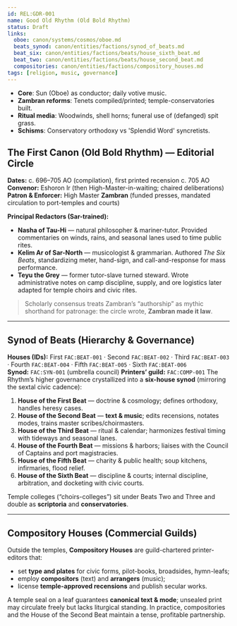 ```yaml
---
id: REL:GDR-001
name: Good Old Rhythm (Old Bold Rhythm)
status: Draft
links:
  oboe: canon/systems/cosmos/oboe.md
  beats_synod: canon/entities/factions/synod_of_beats.md
  beat_six: canon/entities/factions/beats/house_sixth_beat.md
  beat_two: canon/entities/factions/beats/house_second_beat.md
  compositories: canon/entities/factions/compository_houses.md
tags: [religion, music, governance]
---
```


- **Core**: Sun (Oboe) as conductor; daily votive music.
- **Zambran reforms**: Tenets compiled/printed; temple-conservatories built.
- **Ritual media**: Woodwinds, shell horns; funeral use of (defanged) spit grass.
- **Schisms**: Conservatory orthodoxy vs 'Splendid Word' syncretists.

## The First Canon (Old Bold Rhythm) — Editorial Circle

**Dates:** c. 696–705 AO (compilation), first printed recension c. 705 AO  
**Convenor:** Eshoron Ir (then High-Master-in-waiting; chaired deliberations)  
**Patron & Enforcer:** High Master **Zambran** (funded presses, mandated circulation to port-temples and courts)

**Principal Redactors (Sar-trained):**
- **Nasha of Tau-Hi** — natural philosopher & mariner-tutor. Provided commentaries on winds, rains, and seasonal lanes used to time public rites.
- **Kelim Ar of Sar-North** — musicologist & grammarian. Authored *The Six Beats*, standardizing meter, hand-sign, and call-and-response for mass performance.
- **Teyu the Grey** — former tutor-slave turned steward. Wrote administrative notes on camp discipline, supply, and ore logistics later adapted for temple choirs and civic rites.

> Scholarly consensus treats Zambran’s “authorship” as mythic shorthand for patronage: the circle wrote, **Zambran made it law**.

---

## Synod of Beats (Hierarchy & Governance)
**Houses (IDs):** First `FAC:BEAT-001` · Second `FAC:BEAT-002` · Third `FAC:BEAT-003` · Fourth `FAC:BEAT-004` · Fifth `FAC:BEAT-005` · Sixth `FAC:BEAT-006`  
**Synod:** `FAC:SYN-001` (umbrella council)
**Printers’ guild:** `FAC:COMP-001`
The Rhythm’s higher governance crystallized into a **six-house synod** (mirroring the sextal civic cadence):

1. **House of the First Beat** — doctrine & cosmology; defines orthodoxy, handles heresy cases.
2. **House of the Second Beat** — **text & music**; edits recensions, notates modes, trains master scribes/choirmasters.
3. **House of the Third Beat** — ritual & calendar; harmonizes festival timing with tideways and seasonal lanes.
4. **House of the Fourth Beat** — missions & harbors; liaises with the Council of Captains and port magistracies.
5. **House of the Fifth Beat** — charity & public health; soup kitchens, infirmaries, flood relief.
6. **House of the Sixth Beat** — discipline & courts; internal discipline, arbitration, and docketing with civic courts.

Temple colleges (“choirs-colleges”) sit under Beats Two and Three and double as **scriptoria** and **conservatories**.

---

## Compository Houses (Commercial Guilds)

Outside the temples, **Compository Houses** are guild-chartered printer-editors that:
- set **type and plates** for civic forms, pilot-books, broadsides, hymn-leafs;
- employ **compositors** (text) and **arrangers** (music);  
- license **temple-approved recensions** and publish secular works.

A temple seal on a leaf guarantees **canonical text & mode**; unsealed print may circulate freely but lacks liturgical standing. In practice, compositories and the House of the Second Beat maintain a tense, profitable partnership.